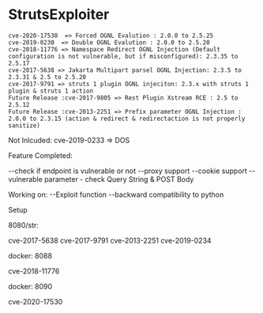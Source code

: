# StrutsExploiter
	
	cve-2020-17530	=> Forced OGNL Evalution : 2.0.0 to 2.5.25
	cve-2019-0230  => Double OGNL Evalution : 2.0.0 to 2.5.20
	cve-2018-11776 => Namespace Redirect OGNL Injection (Default configuration is not vulnerable, but if misconfigured): 2.3.35 to 2.5.17 
	cve-2017-5638 => Jakarta Multipart parsel OGNL Injection: 2.3.5 to 2.3.31 & 2.5 to 2.5.20
	cve-2017-9791 => struts 1 plugin OGNL injeciton: 2.3.x with struts 1 plugin & struts 1 action
	Future Release :cve-2017-9805 => Rest Plugin Xstream RCE : 2.5 to 2.5.12
	Future Release :cve-2013-2251 => Prefix parameter OGNL Injection : 2.0.0 to 2.3.15 (action & redirect & redirectaction is not properly sanitize)


Not Inlcuded:
cve-2019-0233 => DOS

Feature Completed:

--check if endpoint is vulnerable or not
--proxy support
--cookie support
--vulnerable parameter - check Query String & POST Body

Working on:
--Exploit function
--backward compatibility to python
 

Setup

8080/str:

cve-2017-5638
cve-2017-9791
cve-2013-2251
cve-2019-0234

docker: 8088

cve-2018-11776

docker: 8090

cve-2020-17530
